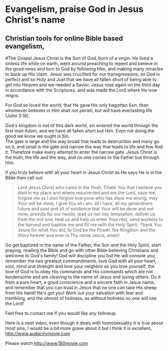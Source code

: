 # Evangelism, praise God in Jesus Christ's name
## Christian tools for online Bible based evangelism, 

#The Gospel
Jesus Christ is the Son of God, born of a virgin. He lived a sinless life while on earth, went around preaching
to repent and believe in the good news and turn to God by following Him, and making many miracles to back up His claim.
Jesus was crucified for our transgressions, as God is perfect and so Holy and Just that we have all fallen short 
of being able to get into Heaven and we needed a Savior. Jesus rose again on the third day in accordance with the 
Scriptures, and was made the Lord where He now reigns.

For God so loved the world, that He gave His only begotten Son, than whomever believes in Him shall not perish,
but will have everlasting life (John 3:16).

God's kingdom is not of this dark world, sin entered the world through the first man Adam,
and we have all fallen short but Him. Even not doing the good we know we ought is Sin.  
The gate is large and the way broad that leads to destruction and many go on it, 
and small is the gate and narrow the way that leads to life and few find it. Therefore make
every attempt to enter the narrow gate. Jesus Christ is the truth, the life and the way,
and no one comes to the Father but through Him.

If you truly believe with all your heart in Jesus Christ as He says He is in the Bible then call out:

> Lord Jesus Christ who came in the flesh, Thank You that I believe you died in my place and where resurrected and are the Lord,
> save me, forgive me as I also forgive everyone who has done me wrong, may Your will be done,
> I give You all i am, all i have, all my generations future and past and all of existence that
> Your will be done and not mine, provide for our needs, lead us not into temptation, deliver us
> from the evil one, heal us and help us enter Your rest, send workers to the harvest and 
> baptize me and fill me with the Holy Spirit, Thank You Jesus for what You did, to God be the 
> Power, the Kingdom and the Glory forever and ever in Thy name Jesus, amen!

Go get baptized in the name of the Father, the Son and the Holy Spirit, start praying, reading the Bible and
go with other Bible believing Christians and welcome to God's family! God will discipline you but He will console you,
remember the two greatest commandments, love God with all your heart, soul, mind and strength and love your neighbor
as you love yourself, the love of God is to obey His commands and His commands which are not burdensome and
are cleaving to the name of Jesus and loving others. Do it from a pure heart, a good conscience and a sincere faith
in Jesus name, and remember that you can trust in Jesus that no one can take His sheep from His hand! 
He's got you! Work out your salvation with fear and trembling, and the utmost of holiness, as without holiness no one
will see the Lord! 

Feel free to contact me if you would like any followup.

Here is a neat video, even though it deals with homosexuality it is true about most sins, I would be a bit more grave about it but I think it is excellent, http://www.audacitymovie.com

Please watch http://www.180movie.com


